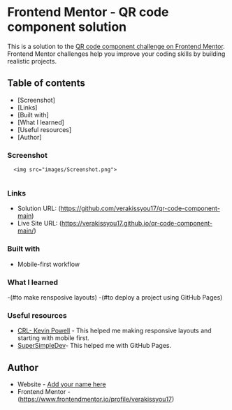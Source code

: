 # Frontend Mentor - QR code component solution

This is a solution to the [QR code component challenge on Frontend Mentor](https://www.frontendmentor.io/challenges/qr-code-component-iux_sIO_H). Frontend Mentor challenges help you improve your coding skills by building realistic projects. 

## Table of contents

  - [Screenshot]
  - [Links]
  - [Built with]
  - [What I learned]
  - [Useful resources]
  - [Author]

### Screenshot

```
  <img src="images/Screenshot.png">
  
```

### Links

- Solution URL: (https://github.com/verakissyou17/qr-code-component-main)
- Live Site URL: (https://verakissyou17.github.io/qr-code-component-main/)


### Built with

- Mobile-first workflow

### What I learned
-(#to make rensposive layouts)
-(#to deploy a project using GitHub Pages)

### Useful resources

- [CRL- Kevin Powell](https://courses.kevinpowell.co/view/courses/conquering-responsive-layouts/278049-day-21-you-ve-done-it/803458-links-to-other-resources) - This helped me making responsive layouts and starting with mobile first.
- [SuperSimpleDev](https://www.youtube.com/watch?v=p1QU3kLFPdg)- This helped me with GitHub Pages.

## Author

- Website - [Add your name here](https://verakissyou17.github.io/qr-code-component-main/)
- Frontend Mentor - (https://www.frontendmentor.io/profile/verakissyou17)


